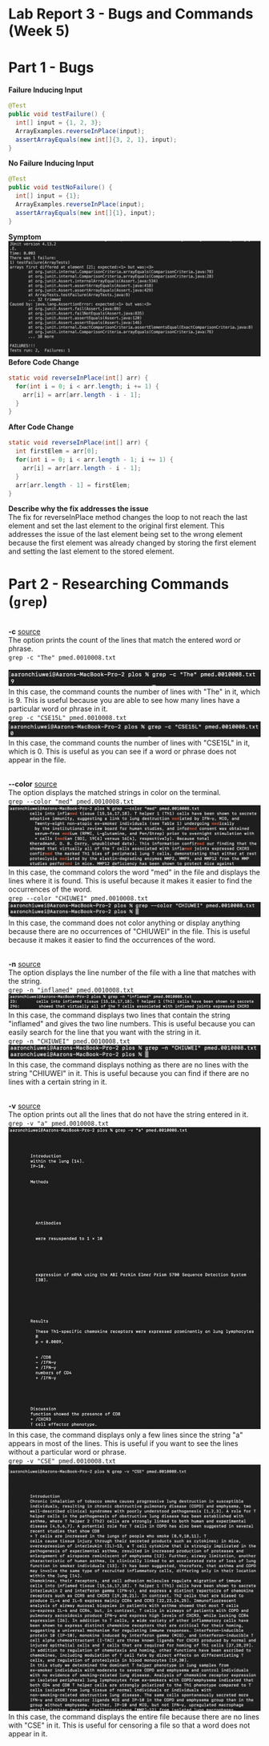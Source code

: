 # Lab Report 3 - Bugs and Commands (Week 5)
# Part 1 - Bugs
**Failure Inducing Input**
```java
@Test
public void testFailure() {
  int[] input = {1, 2, 3};
  ArrayExamples.reverseInPlace(input);
  assertArrayEquals(new int[]{3, 2, 1}, input);
}
```
**No Failure Inducing Input**
```java
@Test
public void testNoFailure() {
  int[] input = {1};
  ArrayExamples.reverseInPlace(input);
  assertArrayEquals(new int[]{1}, input);
}
```
**Symptom**
<br> ![Image](Symptom.png)
<br>**Before Code Change**
```java
static void reverseInPlace(int[] arr) {
  for(int i = 0; i < arr.length; i += 1) {
    arr[i] = arr[arr.length - i - 1];
  }
}
```
**After Code Change**
```java
static void reverseInPlace(int[] arr) {
  int firstElem = arr[0];
  for(int i = 0; i < arr.length - 1; i += 1) {
    arr[i] = arr[arr.length - i - 1];
  }
  arr[arr.length - 1] = firstElem;
}
```
**Describe why the fix addresses the issue**
<br>The fix for reverseInPlace method changes the loop to 
not reach the last element and set the last element to the 
original first element. This addresses the issue of the last
element being set to the wrong element because the first 
element was already changed by storing the first element
and setting the last element to the stored element.
# Part 2 - Researching Commands (`grep`)
<br> **-c** [source](https://man7.org/linux/man-pages/man1/grep.1.html)
<br>The option prints the count of the lines that match the entered word or phrase.
<br> `grep -c "The" pmed.0010008.txt`
<br> <br> ![Image](grep-c1.png)
<br> In this case, the command counts the number of lines with "The" in it, which is 9. 
This is useful because you are able to see how many lines have a particular word or phrase in 
it.
<br> `grep -c "CSE15L" pmed.0010008.txt`
<br> ![Image](grep-c2.png)
<br> In this case, the command counts the number of lines with "CSE15L" in it, which is 0.
This is useful as you can see if a word or phrase does not appear in the file.

<br> **--color** [source](https://man7.org/linux/man-pages/man1/grep.1.html)
<br>The option displays the matched strings in color on the terminal.
<br> `grep --color "med" pmed.0010008.txt`
<br> ![Image](grep--color1.png)
<br> In this case, the command colors the word "med" in the file and displays the lines where
it is found. This is useful because it makes it easier to find the occurrences of the word.
<br> `grep --color "CHIUWEI" pmed.0010008.txt`
<br> ![Image](grep--color2.png)
<br> In this case, the command does not color anything or display anything because there are
no occurrences of "CHIUWEI" in the file. This is useful because it makes it easier to find 
the occurrences of the word.

<br> **-n** [source](https://www.geeksforgeeks.org/grep-command-in-unixlinux/)
<br>The option displays the line number of the file with a line that matches with the string.
<br> `grep -n "inflamed" pmed.0010008.txt`
<br> ![Image](grep-n1.png)
<br> In this case, the command displays two lines that contain the string "inflamed" and
gives the two line numbers. This is useful because you can easily search for the line that you want with the string in it.
<br> `grep -n "CHIUWEI" pmed.0010008.txt`
<br> ![Image](grep-n2.png)
<br> In this case, the command displays nothing as there are no lines with the string
"CHIUWEI" in it. This is useful because you can find if there are no lines with a certain
string in it.

<br> **-v** [source](https://www.geeksforgeeks.org/grep-command-in-unixlinux/)
<br>The option prints out all the lines that do not have the string entered in it.
<br> `grep -v "a" pmed.0010008.txt`
<br> ![Image](grep-a1.png)
<br> In this case, the command displays only a few lines since the string "a" appears in
most of the lines. This is useful if you want to see the lines without a particular word
or phrase.
<br> `grep -v "CSE" pmed.0010008.txt`
<br> ![Image](grep-a2.png)
<br> In this case, the command displays the entire file because there are no lines with 
"CSE" in it. This is useful for censoring a file so that a word does not appear in it.
